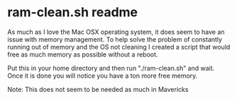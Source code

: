 # ram-clean.sh readme 

As much as I love the Mac OSX operating system, it does seem to have an issue with memory management. To help solve the problem of constantly running out of memory and the OS not cleaning I created a script that would free as much memory as possible without a reboot. 

Put this in your home directory and then run "./ram-clean.sh" and wait. Once it is done you will notice you have a ton more free memory. 

Note: This does not seem to be needed as much in Mavericks
